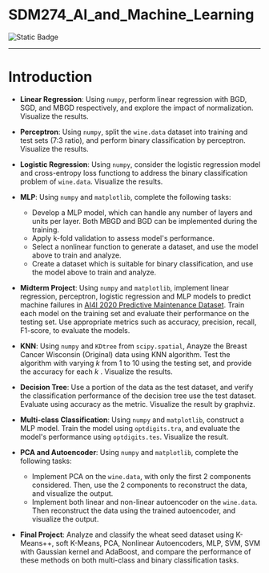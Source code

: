 # SDM274_AI_and_Machine_Learning

![Static Badge](https://img.shields.io/badge/SDM-274-blue)

---

# Introduction

- **Linear Regression**: Using ```numpy```, perform linear regression with BGD, SGD, and MBGD respectively, and explore the impact of normalization. Visualize the results.

- **Perceptron**: Using ``numpy``, split the ``wine.data`` dataset into training and test sets (7:3 ratio), and perform binary classification by perceptron. Visualize the results.
- **Logistic Regression**: Using ``numpy``, consider the logistic regression model and cross-entropy loss functiong to address the binary classification problem of ``wine.data``. Visualize the results.

- **MLP**: Using ``numpy`` and ``matplotlib``, complete the following tasks:
  - Develop a MLP model, which can handle any number of layers and units per layer. Both MBGD and BGD can be implemented during the training.
  - Apply k-fold validation to assess model's performance.
  - Select a nonlinear function to generate a dataset, and use the model above to train and analyze.
  - Create a dataset which is suitable for binary classification, and use the model above to train and analyze.
- **Midterm Project**: Using ``numpy`` and ``matplotlib``, implement linear regression, perceptron, logistic regression and MLP models to predict machine failures in [AI4I 2020 Predictive Maintenance Dataset](https://archive.ics.uci.edu/dataset/601/ai4i+2020+predictive+maintenance+dataset). Train each model on the training set and evaluate their performance on the testing set. Use appropriate metrics such as accuracy, precision, recall, F1-score, to evaluate the models.
- **KNN**: Using ``numpy`` and ``KDtree`` from ``scipy.spatial``, Anayze the Breast Cancer Wisconsin (Original) data using KNN algorithm. Test the algorithm with varying $k$ from 1 to 10 using the testing set, and provide the accuracy for each $k$ . Visualize the results.
- **Decision Tree**:  Use a portion of the data as the test dataset, and verify the classification performance of the decision tree use the test dataset. Evaluate using accuracy as the metric. Visualize the result by graphviz.
- **Multi-class Classification**: Using ``numpy`` and ``matplotlib``, construct a MLP model. Train the model using ``optdigits.tra``, and evaluate the model's performance using ``optdigits.tes``. Visualize the result.
- **PCA and Autoencoder**: Using ``numpy`` and ``matplotlib``, complete the following tasks:
  - Implement PCA on the ``wine.data``, with only the first 2 components considered. Then, use the 2 components to reconstruct the data, and visualize the output.
  - Implement both linear and non-linear autoencoder on the ``wine.data``. Then reconstruct the data using the trained autoencoder, and visualize the output.
- **Final Project**: Analyze and classify the wheat seed dataset using K-Means++, soft K-Means, PCA, Nonlinear Autoencoders, MLP, SVM, SVM with Gaussian kernel and AdaBoost, and compare the performance of these methods on both multi-class and binary classification tasks.
